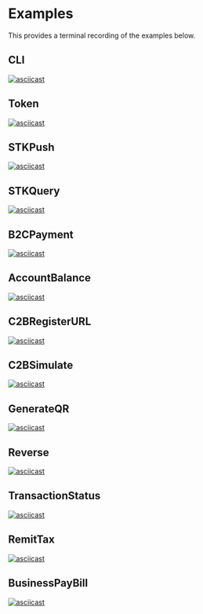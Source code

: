 # Examples

This provides a terminal recording of the examples below.

## CLI

[![asciicast](https://asciinema.org/a/611603.svg)](https://asciinema.org/a/611603)

## Token

[![asciicast](https://asciinema.org/a/611606.svg)](https://asciinema.org/a/611606)

## STKPush

[![asciicast](https://asciinema.org/a/611618.svg)](https://asciinema.org/a/611618)

## STKQuery

[![asciicast](https://asciinema.org/a/611615.svg)](https://asciinema.org/a/611615)

## B2CPayment

[![asciicast](https://asciinema.org/a/611608.svg)](https://asciinema.org/a/611608)

## AccountBalance

[![asciicast](https://asciinema.org/a/611609.svg)](https://asciinema.org/a/611609)

## C2BRegisterURL

[![asciicast](https://asciinema.org/a/611610.svg)](https://asciinema.org/a/611610)

## C2BSimulate

[![asciicast](https://asciinema.org/a/611612.svg)](https://asciinema.org/a/611612)

## GenerateQR

[![asciicast](https://asciinema.org/a/611613.svg)](https://asciinema.org/a/611613)

## Reverse

[![asciicast](https://asciinema.org/a/611616.svg)](https://asciinema.org/a/611616)

## TransactionStatus

[![asciicast](https://asciinema.org/a/611620.svg)](https://asciinema.org/a/611620)

## RemitTax

[![asciicast](https://asciinema.org/a/611619.svg)](https://asciinema.org/a/611619)

## BusinessPayBill

[![asciicast](https://asciinema.org/a/612620.svg)](https://asciinema.org/a/612620)
